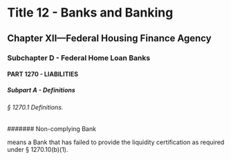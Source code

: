 
# Title 12 - Banks and Banking
## Chapter XII—Federal Housing Finance Agency
### Subchapter D - Federal Home Loan Banks
#### PART 1270 - LIABILITIES
##### Subpart A - Definitions
###### § 1270.1 Definitions.
####### Non-complying Bank

means a Bank that has failed to provide the liquidity certification as required under § 1270.10(b)(1).
